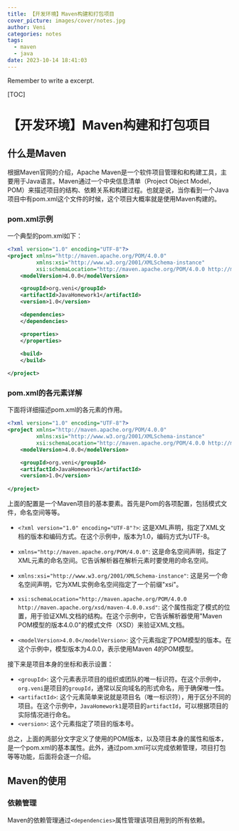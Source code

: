 ```yaml
---
title: 【开发环境】Maven构建和打包项目
cover_picture: images/cover/notes.jpg
author: Veni
categories: notes
tags:
  - maven
  - java
date: 2023-10-14 18:41:03
---
```


Remember to write a excerpt.<!--more-->

[TOC]

# 【开发环境】Maven构建和打包项目

## 什么是Maven

根据Maven官网的介绍，Apache Maven是一个软件项目管理和和构建工具，主要用于Java语言。Maven通过一个中央信息清单（Project Object Model，POM）来描述项目的结构、依赖关系和构建过程。也就是说，当你看到一个Java项目中有pom.xml这个文件的时候，这个项目大概率就是使用Maven构建的。

### pom.xml示例

一个典型的pom.xml如下：

```xml
<?xml version="1.0" encoding="UTF-8"?>
<project xmlns="http://maven.apache.org/POM/4.0.0"
         xmlns:xsi="http://www.w3.org/2001/XMLSchema-instance"
         xsi:schemaLocation="http://maven.apache.org/POM/4.0.0 http://maven.apache.org/xsd/maven-4.0.0.xsd">
    <modelVersion>4.0.0</modelVersion>

    <groupId>org.veni</groupId>
    <artifactId>JavaHomework1</artifactId>
    <version>1.0</version>

    <dependencies>
    </dependencies>

    <properties>
    </properties>
    
    <build>
    </build>

</project>
```

### pom.xml的各元素详解

下面将详细描述pom.xml的各元素的作用。

```xml
<?xml version="1.0" encoding="UTF-8"?>
<project xmlns="http://maven.apache.org/POM/4.0.0"
         xmlns:xsi="http://www.w3.org/2001/XMLSchema-instance"
         xsi:schemaLocation="http://maven.apache.org/POM/4.0.0 http://maven.apache.org/xsd/maven-4.0.0.xsd">
    <modelVersion>4.0.0</modelVersion>

    <groupId>org.veni</groupId>
    <artifactId>JavaHomework1</artifactId>
    <version>1.0</version>
    
</project>
```

上面的配置是一个Maven项目的基本要素。首先是Pom的各项配置，包括模式文件，命名空间等等。

- `<?xml version="1.0" encoding="UTF-8"?>`: 这是XML声明，指定了XML文档的版本和编码方式。在这个示例中，版本为1.0，编码方式为UTF-8。

- `xmlns="http://maven.apache.org/POM/4.0.0"`: 这是命名空间声明，指定了XML元素的命名空间。它告诉解析器在解析元素时要使用的命名空间。
- `xmlns:xsi="http://www.w3.org/2001/XMLSchema-instance"`: 这是另一个命名空间声明，它为XML实例命名空间指定了一个前缀"xsi"。
- `xsi:schemaLocation="http://maven.apache.org/POM/4.0.0 http://maven.apache.org/xsd/maven-4.0.0.xsd"`: 这个属性指定了模式的位置，用于验证XML文档的结构。在这个示例中，它告诉解析器使用"Maven POM模型的版本4.0.0"的模式文件（XSD）来验证XML文档。
- `<modelVersion>4.0.0</modelVersion>`: 这个元素指定了POM模型的版本。在这个示例中，模型版本为4.0.0，表示使用Maven 4的POM模型。

接下来是项目本身的坐标和表示设置：

- `<groupId>`: 这个元素表示项目的组织或团队的唯一标识符。在这个示例中，`org.veni`是项目的`groupId`，通常以反向域名的形式命名，用于确保唯一性。
- `<artifactId>`: 这个元素简单来说就是项目名（唯一标识符），用于区分不同的项目。在这个示例中，`JavaHomework1`是项目的`artifactId`，可以根据项目的实际情况进行命名。
- `<version>`: 这个元素指定了项目的版本号。

总之，上面的两部分文字定义了使用的POM版本，以及项目本身的属性和版本，是一个pom.xml的基本属性。此外，通过pom.xml可以完成依赖管理，项目打包等等功能，后面将会逐一介绍。

## Maven的使用

### 依赖管理

Maven的依赖管理通过`<dependencies>`属性管理该项目用到的所有依赖。



